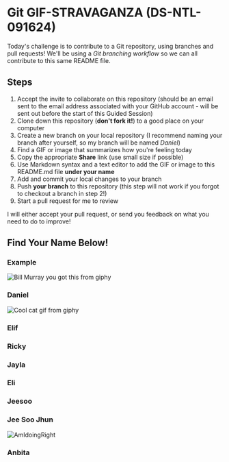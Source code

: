 # Git GIF-STRAVAGANZA (DS-NTL-091624)

Today's challenge is to contribute to a Git repository, using branches and pull requests! We'll be using a *Git branching workflow* so we can all contribute to this same README file.

## Steps

1. Accept the invite to collaborate on this repository (should be an email sent to the email address associated with your GitHub account - will be sent out before the start of this Guided Session)
2. Clone down this repository (**don't fork it!**) to a good place on your computer
3. Create a new branch on your local repository (I recommend naming your branch after yourself, so my branch will be named _Daniel_)
4. Find a GIF or image that summarizes how you're feeling today
5. Copy the appropriate **Share** link (use small size if possible)
5. Use Markdown syntax and a text editor to add the GIF or image to this README.md file **under your name**
6. Add and commit your local changes to your branch
7. Push **your branch** to this repository (this step will not work if you forgot to checkout a branch in step 2!)
8. Start a pull request for me to review

I will either accept your pull request, or send you feedback on what you need to do to improve!

## Find Your Name Below!

### Example

![Bill Murray you got this from giphy](https://media.giphy.com/media/11F0d3IVhQbreE/giphy.gif)

### Daniel

![Cool cat gif from giphy](https://i.giphy.com/media/v1.Y2lkPTc5MGI3NjExc3h2aDk1cGdnaHd1YXFkZXIxcmE2eW0xYm1iYzd4aXJ1Y2YzMG4wcCZlcD12MV9pbnRlcm5hbF9naWZfYnlfaWQmY3Q9Zw/ule4vhcY1xEKQ/giphy-downsized.gif)

### Elif 



### Ricky



### Jayla



### Eli



### Jeesoo
### Jee Soo Jhun
![AmIdoingRight](https://i.giphy.com/media/v1.Y2lkPTc5MGI3NjExZzVmeHNlMG14cDI5ZXpjbGRtaXA5dGhyeDEyaXpyeHZhZHhvZGVxciZlcD12MV9pbnRlcm5hbF9naWZfYnlfaWQmY3Q9Zw/VbAFrrDVGAvZu/giphy-downsized.gif)



### Anbita



